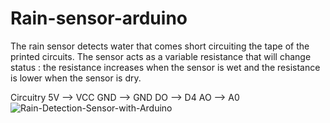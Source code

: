 # Rain-sensor-arduino
The rain sensor detects water that comes short circuiting the tape of the printed circuits.  The sensor acts as a variable resistance that will change status : the resistance increases when the sensor is wet and the resistance is lower when the sensor is dry.

Circuitry 
5V --> VCC
GND --> GND
DO --> D4
AO --> A0
![Rain-Detection-Sensor-with-Arduino](https://user-images.githubusercontent.com/109905492/198825821-e060bc20-be63-4108-a3fb-aeaf0851ada2.png)
